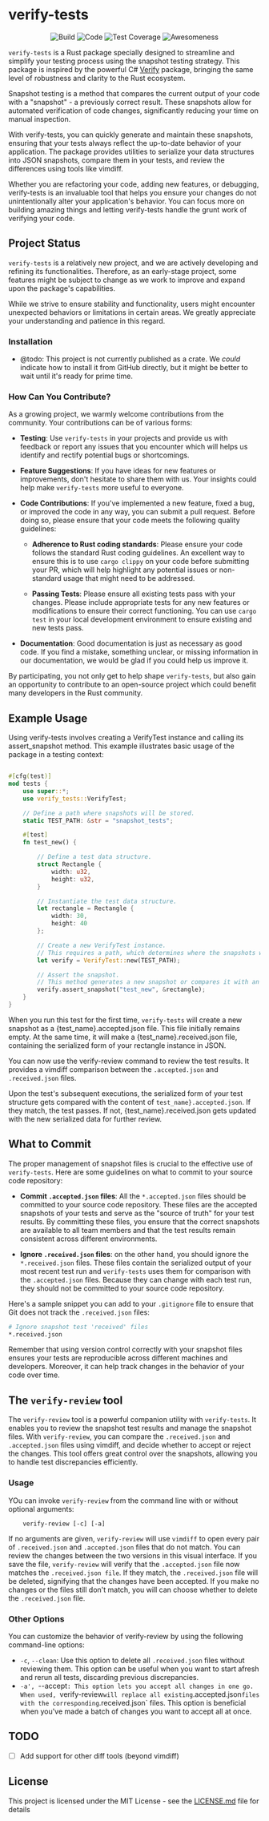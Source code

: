 # verify-tests 
<div align="center">

![Build](https://seddy.com/cicd/k987e/build.svg)
![Code](https://seddy.com/cicd/k987e/code.svg)
![Test Coverage](https://seddy.com/cicd/k987e/coverage.svg)
![Awesomeness](https://seddy.com/cicd/k987e/awesome.svg)

</div>

`verify-tests` is a Rust package specially designed to streamline and simplify
your testing process using the snapshot testing strategy. This package is
inspired by the powerful C# [Verify](https://github.com/VerifyTests/Verify)
package, bringing the same level of robustness and clarity to the Rust
ecosystem.

Snapshot testing is a method that compares the current output of your code with
a "snapshot" - a previously correct result. These snapshots allow for automated
verification of code changes, significantly reducing your time
on manual inspection.

With verify-tests, you can quickly generate and maintain these snapshots,
ensuring that your tests always reflect the up-to-date behavior of your
application. The package provides utilities to serialize your data structures
into JSON snapshots, compare them in your tests, and review the differences
using tools like vimdiff.

Whether you are refactoring your code, adding new features, or debugging,
verify-tests is an invaluable tool that helps you ensure your changes do not
unintentionally alter your application's behavior. You can focus more on
building amazing things and letting verify-tests handle the grunt work of verifying
your code.

## Project Status

`verify-tests` is a relatively new project, and we are actively developing and
refining its functionalities. Therefore, as an early-stage project, some features might be
subject to change as we work to improve and expand upon the package's
capabilities.

While we strive to ensure stability and functionality, users might encounter
unexpected behaviors or limitations in certain areas. We greatly appreciate your
understanding and patience in this regard.

### Installation

- @todo: This project is not currently published as a crate. We *could* indicate
  how to install it from GitHub directly, but it might be better to wait until
  it's ready for prime time.

### How Can You Contribute?

As a growing project, we warmly welcome contributions from the community. Your
contributions can be of various forms:

- **Testing**: Use `verify-tests` in your projects and provide us with feedback
  or report any issues that you encounter which will  helps us identify and rectify
  potential bugs or shortcomings.
  
- **Feature Suggestions**: If you have ideas for new features or improvements,
  don't hesitate to share them with us. Your insights could help make
  `verify-tests` more useful to everyone.

- **Code Contributions**: If you've implemented a new feature, fixed a bug, or
  improved the code in any way, you can submit a pull request. Before doing so,
  please ensure that your code meets the following quality guidelines:
  
  - **Adherence to Rust coding standards**: Please ensure your code follows the
    standard Rust coding guidelines. An excellent way to ensure this is to use
    `cargo clippy` on your code before submitting your PR, which will help
    highlight any potential issues or non-standard usage that might need to be
    addressed.
  
  - **Passing Tests**: Please ensure all existing tests pass with your changes.
    Please include appropriate tests for any new features or modifications to
    ensure their correct functioning. You can use `cargo test` in your local
    development environment to ensure existing and new tests pass.

- **Documentation**: Good documentation is just as necessary as good code. If
  you find a mistake, something unclear, or missing information in our
  documentation, we would be glad if you could help us improve it.

By participating, you not only get to help shape `verify-tests`, but also gain
an opportunity to contribute to an open-source project which could benefit many
developers in the Rust community.

## Example Usage

Using verify-tests involves creating a VerifyTest instance and calling its
assert_snapshot method. This example illustrates basic usage of the package in
a testing context:

```rust 

#[cfg(test)] 
mod tests { 
    use super::*; 
    use verify_tests::VerifyTest;

    // Define a path where snapshots will be stored.
    static TEST_PATH: &str = "snapshot_tests";

    #[test]
    fn test_new() {

        // Define a test data structure.
        struct Rectangle {
            width: u32,
            height: u32,
        }

        // Instantiate the test data structure.
        let rectangle = Rectangle {
            width: 30,
            height: 40
        };

        // Create a new VerifyTest instance.
        // This requires a path, which determines where the snapshots will be stored.
        let verify = VerifyTest::new(TEST_PATH);

        // Assert the snapshot.
        // This method generates a new snapshot or compares it with an existing one.
        verify.assert_snapshot("test_new", &rectangle);
    }
}
```

When you run this test for the first time, `verify-tests` will create a new
snapshot as a {test_name}.accepted.json file. This file initially
remains empty. At the same time, it will make a {test_name}.received.json file,
containing the serialized form of your rectangle instance in JSON.

You can now use the verify-review command to review the test results. It
provides a vimdiff comparison between the `.accepted.json` and `.received.json`
files.

Upon the test's subsequent executions, the serialized form of your test
structure gets compared with the content of `test_name}.accepted.json`. If they
match, the test passes. If not, {test_name}.received.json gets updated with the
new serialized data for further review.

## What to Commit 

The proper management of snapshot files is crucial to the effective use of
`verify-tests`. Here are some guidelines on what to commit to your source code
repository:

- **Commit `.accepted.json` files**: All the `*.accepted.json` files should be
  committed to your source code repository. These files are the accepted
  snapshots of your tests and serve as the "source of truth" for your test
  results. By committing these files, you ensure that the correct snapshots are
  available to all team members and that the test results remain consistent
  across different environments.

- **Ignore `.received.json` files**: on the other hand, you should ignore the
  `*.received.json` files. These files contain the serialized output of your
  most recent test run and `verify-tests` uses them for comparison with the
  `.accepted.json` files. Because they can change with each test run, they
  should not be committed to your source code repository. 

Here's a sample snippet you can add to your `.gitignore` file to ensure that
Git does not track the `.received.json` files:

```bash
# Ignore snapshot test 'received' files
*.received.json
```

Remember that using version control correctly with your snapshot files ensures
your tests are reproducible across different machines and developers. Moreover,
it can help track changes in the behavior of your code over time.

<a name="verifyreview"></a>
## The `verify-review` tool 

The `verify-review` tool is a powerful companion utility with
`verify-tests`. It enables you to review the snapshot test results and manage the
snapshot files. With `verify-review`, you can compare the `.received.json` and
`.accepted.json` files using vimdiff, and decide whether to accept or reject the
changes. This tool offers great control over the snapshots, allowing
you to handle test discrepancies efficiently.

### Usage

YOu can invoke `verify-review` from the command line with or without
optional arguments:

```
    verify-review [-c] [-a]
```

If no arguments are given, `verify-review` will use `vimdiff` to open every
pair of `.received.json` and `.accepted.json` files that do not match. You can
review the changes between the two versions in this visual interface. If you
save the file, `verify-review` will verify that the `.accepted.json` file now
matches the `.received.json file`. If they match, the `.received.json` file
will be deleted, signifying that the changes have been accepted. If you make no
changes or the files still don't match, you will can choose whether to delete
the `.received.json` file.


### Other Options

You can customize the behavior of verify-review by using the following
command-line options:

- `-c`, `--clean`: Use this option to delete all `.received.json` files without
  reviewing them. This option can be useful when you want to start afresh and
  rerun all tests, discarding previous discrepancies.
- `-a', `--accept`: This option lets you accept all changes in one go. When
  used, `verify-review` will replace all existing `.accepted.json` files with
  the corresponding `.received.json` files. This option is beneficial when
  you've made a batch of changes you want to accept all at once.


## TODO

- [ ] Add support for other diff tools (beyond vimdiff)


## License

This project is licensed under the MIT License - see the
[LICENSE.md](LICENSE.md) file for details

